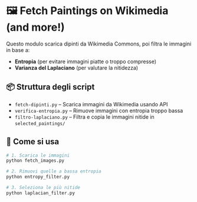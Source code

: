 # 🖼️ Fetch Paintings on Wikimedia (and more!)

Questo modulo scarica dipinti da Wikimedia Commons, poi filtra le immagini in base a:

- **Entropia** (per evitare immagini piatte o troppo compresse)
- **Varianza del Laplaciano** (per valutare la nitidezza)

## 📦 Struttura degli script

- `fetch-dipinti.py` – Scarica immagini da Wikimedia usando API
- `verifica-entropia.py` – Rimuove immagini con entropia troppo bassa
- `filtro-laplaciano.py` – Filtra e copia le immagini nitide in `selected_paintings/`

## 🚀 Come si usa

```bash
# 1. Scarica le immagini
python fetch_images.py

# 2. Rimuovi quelle a bassa entropia
python entropy_filter.py

# 3. Seleziona le più nitide
python laplacian_filter.py
